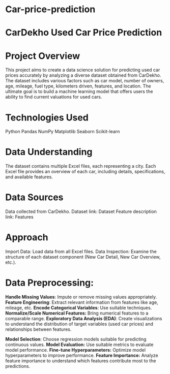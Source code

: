 # Car-price-prediction

# CarDekho Used Car Price Prediction
# Project Overview
This project aims to create a data science solution for predicting used car prices accurately by analyzing a diverse dataset obtained from CarDekho. The dataset includes various factors such as car model, number of owners, age, mileage, fuel type, kilometers driven, features, and location. The ultimate goal is to build a machine learning model that offers users the ability to find current valuations for used cars.

# Technologies Used
Python
Pandas
NumPy
Matplotlib
Seaborn
Scikit-learn

# Data Understanding
The dataset contains multiple Excel files, each representing a city.
Each Excel file provides an overview of each car, including details, specifications, and available features.

# Data Sources
Data collected from CarDekho.
Dataset link: Dataset
Feature description link: Features

# Approach
Import Data: Load data from all Excel files.
Data Inspection: Examine the structure of each dataset component (New Car Detail, New Car Overview, etc.).

# Data Preprocessing:
**Handle Missing Values**: Impute or remove missing values appropriately.
**Feature Engineering**: Extract relevant information from features like age, mileage, etc.
**Encode Categorical Variables**: Use suitable techniques.
**Normalize/Scale Numerical Features:** Bring numerical features to a comparable range.
**Exploratory Data Analysis (EDA)**:
Create visualizations to understand the distribution of target variables (used car prices) and relationships between features.

**Model Selection**:
Choose regression models suitable for predicting continuous values.
**Model Evaluation:**
Use suitable metrics to evaluate model performance.
**Fine-tune Hyperparameters:**
Optimize model hyperparameters to improve performance.
**Feature Importance:**
Analyze feature importance to understand which features contribute most to the predictions.

